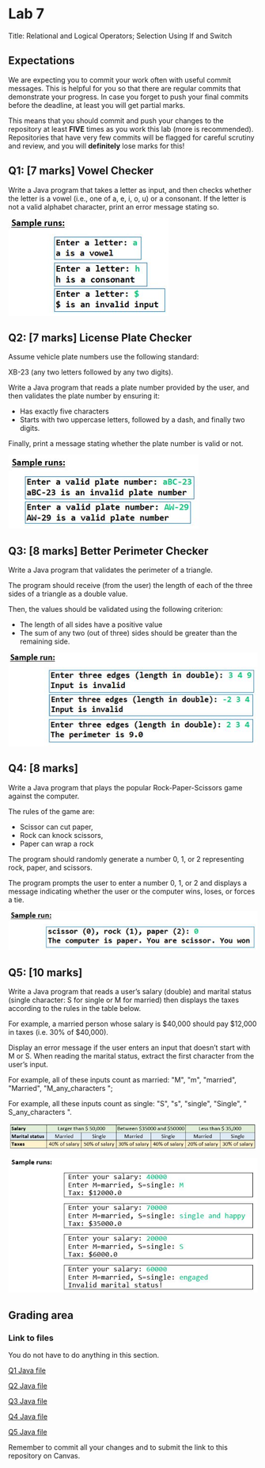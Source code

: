 # Lab 7

Title: Relational and Logical Operators; Selection Using If and Switch 

## Expectations

We are expecting you to commit your work often with useful commit messages.
This is helpful for you so that there are regular commits that demonstrate your progress. 
In case you forget to push your final commits before the deadline, at least you will get partial marks.

This means that you should commit and push your changes to the repository at least **FIVE** times as you work this lab (more is recommended).
Repositories that have very few commits will be flagged for careful scrutiny and review, and you will **definitely** lose marks for this! 

## Q1: [7 marks] Vowel Checker

Write a Java program that takes a letter as input, and then checks whether the letter is a vowel (i.e., one of a, e, i, o, u) or a consonant. If the letter is not a valid alphabet character, print an error message stating so. 

![](./lab7_q1.JPG)

## Q2: [7 marks] License Plate Checker

Assume vehicle plate numbers use the following standard: 

XB-23 (any two letters followed by any two digits).

Write a Java program that reads a plate number provided by the user, and then validates the plate number by ensuring it: 

- Has exactly five characters
- Starts with two uppercase letters, followed by a dash, and finally two digits.

Finally, print a message stating whether the plate number is valid or not.

![](./lab7_q2.JPG)

## Q3: [8 marks] Better Perimeter Checker

Write a Java program that validates the perimeter of a triangle. 

The program should receive (from the user) the length of each of the three sides of a triangle as a double value. 

Then, the values should be validated using the following criterion: 

- The length of all sides have a positive value 
- The sum of any two (out of three) sides should be greater than the remaining side.

![](./lab7_q3.JPG)

## Q4: [8 marks]

Write a Java program that plays the popular Rock-Paper-Scissors game against the computer. 

The rules of the game are:

- Scissor can cut paper, 
- Rock can knock scissors, 
- Paper can wrap a rock 

The program should randomly generate a number 0, 1, or 2 representing rock, paper, and scissors. 

The program prompts the user to enter a number 0, 1, or 2 and displays a message indicating whether the user or the computer wins, loses, or forces a tie.

![](./lab7_q4.JPG)

## Q5: [10 marks]

Write a Java program that reads a user’s salary (double) and marital status (single character: S for single or M for married) then displays the taxes according to the rules in the table below. 

For example, a married person whose salary is \$40,000 should pay \$12,000 in taxes (i.e. 30% of \$40,000). 

Display an error message if the user enters an input that doesn’t start with M or S. When reading the marital status, extract the first character from the user’s input. 

For example, all of these inputs count as married: "M", "m", "married", "Married", "M_any_characters   "; 

For example, all these inputs count as single: "S", "s", "single", "Single", "    S_any_characters   ".

![](./lab7_q5_1.JPG)

![](./lab7_q5_2.JPG)

## Grading area

### Link to files

You do not have to do anything in this section.

[Q1 Java file](./Q1.java)

[Q2 Java file](./Q2.java)

[Q3 Java file](./Q3.java)

[Q4 Java file](./Q4.java)

[Q5 Java file](./Q5.java)

Remember to commit all your changes and to submit the link to this repository on Canvas.